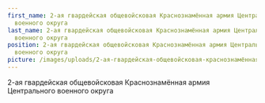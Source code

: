 ```yaml
---
first_name: 2-ая гвардейская общевойсковая Краснознамённая армия Центрального
  военного округа
last_name: 2-ая гвардейская общевойсковая Краснознамённая армия Центрального
  военного округа
position: 2-ая гвардейская общевойсковая Краснознамённая армия Центрального
  военного округа
picture: /images/uploads/2-ая-гвардейская-общевойсковая-краснознамённая-армия-центрального-военного-округа.jpg
---
```

2-ая гвардейская общевойсковая Краснознамённая армия Центрального военного округа